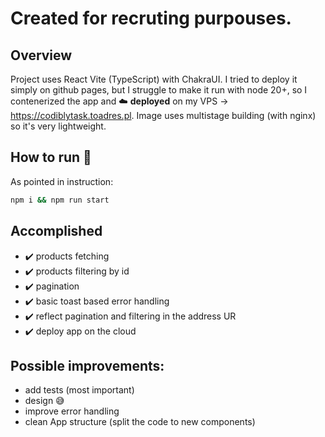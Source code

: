 # Created for recruting purpouses.

## Overview

Project uses React Vite (TypeScript) with ChakraUI. I tried to deploy it simply on github pages, but I struggle to make it run with node 20+, so I contenerized the app and ☁️ **deployed** on my VPS -> https://codiblytask.toadres.pl. Image uses multistage building (with nginx) so it's very lightweight.


## How to run 🚀

As pointed in instruction:
```bash
npm i && npm run start
```
## Accomplished
- ✔️ products fetching
- ✔️ products filtering by id
- ✔️ pagination
- ✔️ basic toast based error handling
- ✔️ reflect pagination and filtering in the address UR
- ✔️ deploy app on the cloud


## Possible improvements:
- add tests (most important)
- design 😅
- improve error handling
- clean App structure (split the code to new components)

